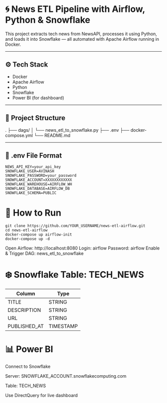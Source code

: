 # 🌀 News ETL Pipeline with Airflow, Python & Snowflake

This project extracts tech news from NewsAPI, processes it using Python, and loads it into Snowflake — all automated with Apache Airflow running in Docker.

---

## ⚙️ Tech Stack

- Docker  
- Apache Airflow  
- Python  
- Snowflake  
- Power BI (for dashboard)

---

## 📁 Project Structure

.
├── dags/
│ └── news_etl_to_snowflake.py
├── .env
├── docker-compose.yml
└── README.md


---

## 🔐 .env File Format

```env
NEWS_API_KEY=your_api_key
SNOWFLAKE_USER=AVINASH
SNOWFLAKE_PASSWORD=your_password
SNOWFLAKE_ACCOUNT=XXXXXXXXXXXX
SNOWFLAKE_WAREHOUSE=AIRFLOW_WH
SNOWFLAKE_DATABASE=AIRFLOW_DB
SNOWFLAKE_SCHEMA=PUBLIC
```

# 🚀 How to Run
```
git clone https://github.com/YOUR_USERNAME/news-etl-airflow.git
cd news-etl-airflow
docker-compose up airflow-init
docker-compose up -d
```

Open Airflow: http://localhost:8080
Login: airflow
Password: airflow
Enable & Trigger DAG: news_etl_to_snowflake

# ❄️ Snowflake Table: TECH_NEWS

| Column        | Type      |
| ------------- | --------- |
| TITLE         | STRING    |
| DESCRIPTION   | STRING    |
| URL           | STRING    |
| PUBLISHED\_AT | TIMESTAMP |

# 📊 Power BI

Connect to Snowflake

Server: SNOWFLAKE_ACCOUNT.snowflakecomputing.com

Table: TECH_NEWS

Use DirectQuery for live dashboard



